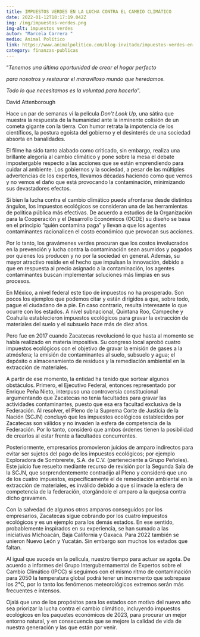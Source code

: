 ```yaml
---
title: IMPUESTOS VERDES EN LA LUCHA CONTRA EL CAMBIO CLIMÁTICO
date: 2022-01-12T18:17:19.042Z
img: /img/impuestos-verdes.png
img-alt: impuestos verdes
autor: "Marcela Carrera "
medio: Animal Político
link: https://www.animalpolitico.com/blog-invitado/impuestos-verdes-en-la-lucha-contra-el-cambio-climatico/
category: finanzas-publicas
---
```

<!--StartFragment-->

“*Tenemos una última oportunidad de crear el hogar perfecto*

*para nosotros y restaurar el maravilloso mundo que heredamos.*

*Todo lo que necesitamos es la voluntad para hacerlo*”.

David Attenborough

Hace un par de semanas vi la película *Don’t Look Up,* una sátira que muestra la respuesta de la humanidad ante la inminente colisión de un cometa gigante con la tierra. Con humor retrata la impotencia de los científicos, la postura egoísta del gobierno y el desinterés de una sociedad absorta en banalidades.

El filme ha sido tanto alabado como criticado, sin embargo, realiza una brillante alegoría al cambio climático y pone sobre la mesa el debate impostergable respecto a las acciones que se están emprendiendo para cuidar al ambiente. Los gobiernos y la sociedad, a pesar de las múltiples advertencias de los expertos, llevamos décadas haciendo como que vemos y no vemos el daño que está provocando la contaminación, minimizando sus devastadores efectos.

Si bien la lucha contra el cambio climático puede afrontarse desde distintos ángulos, los impuestos ecológicos se consideran una de las herramientas de política pública más efectivas. De acuerdo a estudios de la Organización para la Cooperación y el Desarrollo Económicos (OCDE) su diseño se basa en el principio “quién contamina paga” y llevan a que los agentes contaminantes racionalicen el costo económico que provocan sus acciones.

Por lo tanto, los gravámenes verdes procuran que los costos involucrados en la prevención y lucha contra la contaminación sean asumidos y pagados por quienes los producen y no por la sociedad en general. Además, su mayor atractivo reside en el hecho que impulsan la innovación, debido a que en respuesta al precio asignado a la contaminación, los agentes contaminantes buscan implementar soluciones más limpias en sus procesos.

En México, a nivel federal este tipo de impuestos no ha prosperado. Son pocos los ejemplos que podemos citar y están dirigidos a que, sobre todo, pague el ciudadano de a pie. En caso contrario, resulta interesante lo que ocurre con los estados. A nivel subnacional, Quintana Roo, Campeche y Coahuila establecieron impuestos ecológicos para gravar la extracción de materiales del suelo y el subsuelo hace más de diez años.

Pero fue en 2017 cuando Zacatecas revolucionó lo que hasta al momento se había realizado en materia impositiva. Su congreso local aprobó cuatro impuestos ecológicos con el objetivo de gravar la emisión de gases a la atmósfera; la emisión de contaminantes al suelo, subsuelo y agua; el depósito o almacenamiento de residuos y la remediación ambiental en la extracción de materiales.

A partir de ese momento, la entidad ha tenido que sortear algunos obstáculos. Primero, el Ejecutivo Federal, entonces representado por Enrique Peña Nieto, interpuso una controversia constitucional argumentando que Zacatecas no tenía facultades para gravar las actividades contaminantes, puesto que esa era facultad exclusiva de la Federación. Al resolver, el Pleno de la Suprema Corte de Justicia de la Nación (SCJN) concluyó que los impuestos ecológicos establecidos por Zacatecas son válidos y no invaden la esfera de competencia de la Federación. Por lo tanto, consideró que ambos órdenes tienen la posibilidad de crearlos al estar frente a facultades concurrentes.

Posteriormente, empresarios promovieron juicios de amparo indirectos para evitar ser sujetos del pago de los impuestos ecológicos; por ejemplo Exploradora de Sombrerete, S.A. de C.V. (perteneciente a Grupo Peñoles). Este juicio fue resuelto mediante recurso de revisión por la Segunda Sala de la SCJN, que sorprendentemente contradijo al Pleno y consideró que uno de los cuatro impuestos, específicamente el de remediación ambiental en la extracción de materiales, es inválido debido a que sí invade la esfera de competencia de la federación, otorgándole el amparo a la quejosa contra dicho gravamen.

Con la salvedad de algunos otros amparos conseguidos por los empresarios, Zacatecas sigue cobrando por los cuatro impuestos ecológicos y es un ejemplo para los demás estados. En ese sentido, probablemente inspirados en su experiencia, se han sumado a las iniciativas Michoacán, Baja California y Oaxaca. Para 2022 también se unieron Nuevo León y Yucatán. Sin embargo son muchos los estados que faltan.

Al igual que sucede en la película, nuestro tiempo para actuar se agota. De acuerdo a informes del Grupo Intergubernamental de Expertos sobre el Cambio Climático (IPCC) si seguimos con el mismo ritmo de contaminación para 2050 la temperatura global podrá tener un incremento que sobrepase los 2°C, por lo tanto los fenómenos meteorológicos extremos serán más frecuentes e intensos.

Ojalá que uno de los propósitos para los estados con motivo del nuevo año sea priorizar la lucha contra el cambio climático, incluyendo impuestos ecológicos en los paquetes económicos de 2023, para procurar un mejor entorno natural, y en consecuencia que se mejore la calidad de vida de nuestra generación y las que están por venir.

<!--EndFragment-->